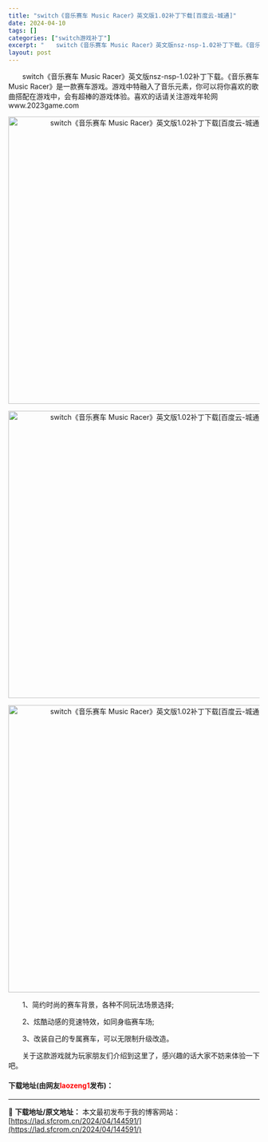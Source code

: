 ```yaml
---
title: "switch《音乐赛车 Music Racer》英文版1.02补丁下载[百度云-城通]"
date: 2024-04-10
tags: []
categories: ["switch游戏补丁"]
excerpt: "　　switch《音乐赛车 Music Racer》英文版nsz-nsp-1.02补丁下载。《音乐赛车Music Racer》是一款赛车游戏。游戏中特融入了音乐元素，你可以将你喜欢的歌曲搭配在游戏中，会有超棒的游戏体验。喜欢的话请关注游戏年轮网www.2023game.com 　　1、简约时尚的赛车&hellip;"
layout: post
---
```


 <p>　　switch《音乐赛车 Music Racer》英文版nsz-nsp-1.02补丁下载。《音乐赛车Music Racer》是一款赛车游戏。游戏中特融入了音乐元素，你可以将你喜欢的歌曲搭配在游戏中，会有超棒的游戏体验。喜欢的话请关注游戏年轮网www.2023game.com</p> <p align="center"><img align="" border="0" src="https://lad.sfcrom.cn/wp-content/uploads/2024/04/20240409_6615c2a594fb8.webp" width="576" alt="switch《音乐赛车 Music Racer》英文版1.02补丁下载[百度云-城通]" /></p> <p align="center"><img align="" border="0" src="https://lad.sfcrom.cn/wp-content/uploads/2024/04/20240409_6615c2a6502e9.webp" width="576" alt="switch《音乐赛车 Music Racer》英文版1.02补丁下载[百度云-城通]" /></p> <p align="center"><img align="" border="0" src="https://lad.sfcrom.cn/wp-content/uploads/2024/04/20240409_6615c2a690d78.webp" width="576" alt="switch《音乐赛车 Music Racer》英文版1.02补丁下载[百度云-城通]" /></p> <p>　　1、简约时尚的赛车背景，各种不同玩法场景选择;</p> <p>　　2、炫酷动感的竞速特效，如同身临赛车场;</p> <p>　　3、改装自己的专属赛车，可以无限制升级改造。</p> <p>　　关于这款游戏就为玩家朋友们介绍到这里了，感兴趣的话大家不妨来体验一下吧。</p> <p><h4>下载地址(由网友<font color="red">laozeng1</font>发布)：</h4></p> 

---
📖 **下载地址/原文地址：** 本文最初发布于我的博客网站：[https://lad.sfcrom.cn/2024/04/144591/](https://lad.sfcrom.cn/2024/04/144591/)
